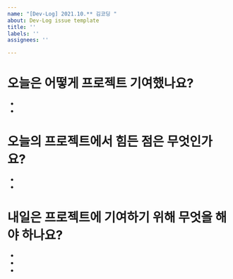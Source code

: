 ```yaml
---
name: "[Dev-Log] 2021.10.** 김코딩 "
about: Dev-Log issue template
title: ''
labels: ''
assignees: ''

---
```


# **오늘은 어떻게 프로젝트 기여했나요?**

- 
- 

# **오늘의 프로젝트에서 힘든 점은 무엇인가요?**

- 
- 

# **내일은 프로젝트에 기여하기 위해 무엇을 해야 하나요?**

- 
- 
-
